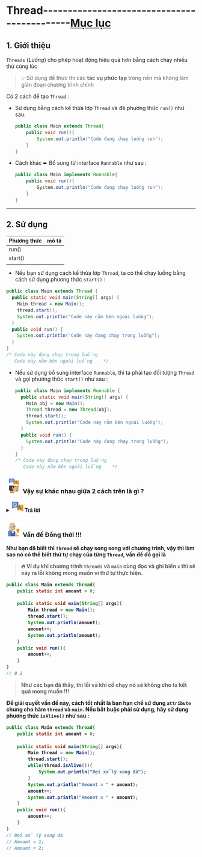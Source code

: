 # Thread--------------------------------------------[Mục lục](https://github.com/Zenfection/Java)

## 1. Giới thiệu

`Threads` (*Luồng*) cho phép hoạt động hiệu quả hơn bằng cách chạy nhiều thứ cùng lúc

> 💡 Sử dụng để thực thi các **tác vụ phức tạp** trong nền mà không làm gián đoạn chương trình chính

Có 2 cách để tạo `Thread` : 

- Sử dụng bằng cách kế thừa lớp `Thread` và đè phương thức `run()` như sau: 
  
  ```java
  public class Main extends Thread{
      public void run(){
          System.out.println("Code đang chạy luồng run");
      }
  }
  ```

- Cách khác ➨ Bổ sung từ interface `Runnable` như sau : 
  
  ```java
  public class Main implements Runnable{
      public void run(){
          System.out.println("Code đang chạy luồng run");
      }
  }
  ```

---

## 2. Sử dụng

| Phương thức | mô tả |
| ----------- | ----- |
| run()       |       |
| start()     |       |
|             |       |

- Nếu bạn sử dụng cách kế thừa lớp `Thread`, ta có thể chạy luồng bằng cách sử dụng phương thức `start()` : 

```java
public class Main extends Thread {
  public static void main(String[] args) {
    Main thread = new Main();
    thread.start();
    System.out.println("Code này nằm bên ngoài luồng");
  }
  public void run() {
    System.out.println("Code này đang chạy trong luồng");
  }
}
/* Code này đang chạy trong luồng
   Code này nằm bên ngoài luồng    */
```

- Nếu sử dụng bổ sung interface `Runnable`, thì ta phải tạo đối tượng `Thread` và gọi phương thức `start()` như sau : 
  
  ```java
  public class Main implements Runnable {
    public static void main(String[] args) {
      Main obj = new Main();
      Thread thread = new Thread(obj);
      thread.start();
      System.out.println("Code này nằm bên ngoài luồng");
    }
    public void run() {
      System.out.println("Code này đang chạy trong luồng");
    }
  }
  /* Code này đang chạy trong luồng
     Code này nằm bên ngoài luồng    */
  ```

### ![Language Learningpng](https://raw.githubusercontent.com/Zenfection/Image/master/2021/02/02-14-14-12-Language%20Learning.png) Vậy sự khác nhau giữa 2 cách trên là gì ?

<details>
<summary><b><img src="https://raw.githubusercontent.com/Zenfection/Image/master/2021/02/01-13-25-05-Questions%20And%20Answers.png"> Trả lời</summary>

<br>

Điểm chính khác nhau là khi bạn dùng **kế thừa** lớp `Thread`, bạn không thể kế thừa lớp nào khác, còn bổ sung interface `Runnable` thì có thể.

</details>

### ![Professor Male.png](https://raw.githubusercontent.com/Zenfection/Image/master/2021/02/08-17-36-14-Professor%20Male.png) Vấn đề Đồng thời !!!

Như bạn đã biết thì `Thread` sẽ chạy song song với chương trình, vậy thì làm sao nó có thể biết thứ tự chạy của từng `Thread`, vấn đề đó gọi là 

> 🔥 Ví dụ khi chương trình `threads` và `main` cùng đọc và ghi biến `x` thì sẽ xảy ra lỗi không mong muốn vì thứ tự thực hiện.

```java
public class Main extends Thread{
    public static int amount = 0;

    public static void main(String[] args){
        Main thread = new Main();
        thread.start();
        System.out.println(amount);
        amount++;
        System.out.println(amount);
    }
    public void run(){
        amount++;
    }
}
// 0 2
```

> Như các bạn đã thấy, thì lỗi và khi cố chạy nó sẽ không cho ta kết quả mong muốn  !!! 

Để giải quyết vấn đề này, cách tốt nhất là bạn hạn chế sử dụng `attribute` chung cho hàm `thread` và `main`. Nếu bắt buộc phải sử dụng, hãy sử dụng phương thức `isAlive()` như sau : 

```java
public class Main extends Thread{
    public static int amount = 0;

    public static void main(String[] args){
        Main thread = new Main();
        thread.start();
        while(thread.isAlive()){
            System.out.println("Đợi xử lý xong đã");
        }
        System.out.println("Amount = " + amount);
        amount++;
        System.out.println("Amount = " + amount);
    }
    public void run(){
        amount++;
    }
}
// Đợi xử lý xong đã
// Amount = 1;
// Amount = 2;
```